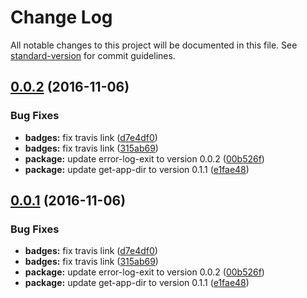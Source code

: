 # Change Log

All notable changes to this project will be documented in this file. See [standard-version](https://github.com/conventional-changelog/standard-version) for commit guidelines.

<a name="0.0.2"></a>
## [0.0.2](https://github.com/ellerbrock/set-git-description/compare/v0.0.1...v0.0.2) (2016-11-06)


### Bug Fixes

* **badges:** fix travis link ([d7e4df0](https://github.com/ellerbrock/set-git-description/commit/d7e4df0))
* **badges:** fix travis link ([315ab69](https://github.com/ellerbrock/set-git-description/commit/315ab69))
* **package:** update error-log-exit to version 0.0.2 ([00b526f](https://github.com/ellerbrock/set-git-description/commit/00b526f))
* **package:** update get-app-dir to version 0.1.1 ([e1fae48](https://github.com/ellerbrock/set-git-description/commit/e1fae48))



<a name="0.0.1"></a>
## [0.0.1](https://github.com/ellerbrock/set-git-description/compare/v0.0.1...v0.0.1) (2016-11-06)


### Bug Fixes

* **badges:** fix travis link ([d7e4df0](https://github.com/ellerbrock/set-git-description/commit/d7e4df0))
* **badges:** fix travis link ([315ab69](https://github.com/ellerbrock/set-git-description/commit/315ab69))
* **package:** update error-log-exit to version 0.0.2 ([00b526f](https://github.com/ellerbrock/set-git-description/commit/00b526f))
* **package:** update get-app-dir to version 0.1.1 ([e1fae48](https://github.com/ellerbrock/set-git-description/commit/e1fae48))
